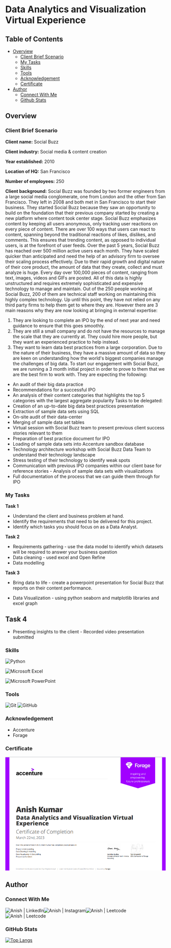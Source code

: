 # Data Analytics and Visualization Virtual Experience

## Table of Contents

- [Overview](#overview)
  - [Client Brief Scenario](#client-brief-scenario)
  - [My Tasks](#my-tasks)
  - [Skills](#skills)
  - [Tools](#tools)
  - [Acknowledgement](#acknowledgement)
  - [Certificate](#certificate)
- [Author](#author)
  - [Connect With Me](#connect-with-me)
  - [Github Stats](#github-stats)

## Overview

### Client Brief Scenario

**Client name:** Social Buzz

**Client industry:** Social media & content creation

**Year established:** 2010

**Location of HQ:** San Francisco

**Number of employees:** 250

**Client background:**
Social Buzz was founded by two former engineers from a large social media conglomerate, one
from London and the other from San Francisco. They left in 2008 and both met in San
Francisco to start their business. They started Social Buzz because they saw an opportunity to
build on the foundation that their previous company started by creating a new platform where
content took center stage. Social Buzz emphasizes content by keeping all users anonymous,
only tracking user reactions on every piece of content. There are over 100 ways that users can
react to content, spanning beyond the traditional reactions of likes, dislikes, and comments.
This ensures that trending content, as opposed to individual users, is at the forefront of user
feeds.
Over the past 5 years, Social Buzz has reached over 500 million active users each month.
They have scaled quicker than anticipated and need the help of an advisory firm to oversee
their scaling process effectively.
Due to their rapid growth and digital nature of their core product, the amount of data that they
create, collect and must analyze is huge. Every day over 100,000 pieces of content, ranging
from text, images, videos and GIFs are posted. All of this data is highly unstructured and
requires extremely sophisticated and expensive technology to manage and maintain. Out of the
250 people working at Social Buzz, 200 of them are technical staff working on maintaining this
highly complex technology.
Up until this point, they have not relied on any third party firms to help them get to where
they are. However there are 3 main reasons why they are now looking at bringing in external
expertise:

1. They are looking to complete an IPO by the end of next year and need guidance to
   ensure that this goes smoothly.
2. They are still a small company and do not have the resources to manage the scale that
   they are currently at. They could hire more people, but they want an experienced
   practice to help instead.
3. They want to learn data best practices from a large corporation. Due to the nature of
   their business, they have a massive amount of data so they are keen on
   understanding how the world's biggest companies manage the challenges of big
   data.
   To start our engagement with Social Buzz, we are running a 3 month initial project in order
   to prove to them that we are the best firm to work with. They are expecting the following:

- An audit of their big data practice
- Recommendations for a successful IPO
- An analysis of their content categories that highlights the top 5 categories with the
  largest aggregate popularity
  Tasks to be delegated:
- Creation of an up-to-date big data best practices presentation
- Extraction of sample data sets using SQL
- On-site audit of their data-center
- Merging of sample data set tables
- Virtual session with Social Buzz team to present previous client success stories relevant
  to them
- Preparation of best practice document for IPO
- Loading of sample data sets into Accenture sandbox database
- Technology architecture workshop with Social Buzz Data Team to understand their
  technology landscape
- Stress testing of their technology to identify weak spots
- Communication with previous IPO companies within our client base for reference stories -
  Analysis of sample data sets with visualizations
- Full documentation of the process that we can guide them through for IPO

### My Tasks

**Task 1**

- Understand the client and business problem at hand.
- Identify the requirements that need to be delivered for this project.
- Identify which tasks you should focus on as a Data Analyst.

**Task 2**

- Requirements gathering - use the data model to identify which datasets will be required to answer your business question
- Data cleaning - used excel and Open Refine
- Data modelling

**Task 3**

- Bring data to life - create a powerpoint presentation for Social Buzz that reports on their content performance.

- Data Visualization - using python seaborn and matplotlib libraries and excel graph

## **Task 4**

- Presenting insights to the client - Recorded video presentation submitted
  </br>

### Skills

![Python](https://img.shields.io/badge/python-3670A0?style=for-the-badge&logo=python&logoColor=ffdd54)

![Microsoft Excel](https://img.shields.io/badge/Microsoft_Excel-217346?style=for-the-badge&logo=microsoft-excel&logoColor=white)

![Microsoft PowerPoint](https://img.shields.io/badge/Microsoft_PowerPoint-B7472A?style=for-the-badge&logo=microsoft-powerpoint&logoColor=white)

### Tools

![Git](https://img.shields.io/badge/git-%23F05033.svg?style=for-the-badge&logo=git&logoColor=white)
![GitHub](https://img.shields.io/badge/github-%23121011.svg?style=for-the-badge&logo=github&logoColor=white)

### Acknowledgement

- Accenture
- Forage

### Certificate

![Certificate](./certificate_image.png)

## Author

### Connect With Me

<a href="https://www.linkedin.com/in/anish-kumar-mohanty-68a019216/"><img align="left" src="https://img.shields.io/badge/LinkedIn-0077B5?style=for-the-badge&logo=linkedin&logoColor=white" alt="Anish | LinkedIn"/></a>
<a href="https://www.instagram.com/in/anish.mohanty_/"><img align="left" src="https://img.shields.io/badge/Instagram-E4405F?style=for-the-badge&logo=instagram&logoColor=white" alt="Anish | Instagram"/></a>
<a href="https://leetcode.com/anish101/"><img align="left" src="https://img.shields.io/badge/LeetCode-000000?style=for-the-badge&logo=LeetCode&logoColor=#d16c06labelColor=black&color=%23ffa116&label=Solved&query=solvedOverTotal&url=https%3A%2F%2Fleetcode-badge.vercel.app%2Fapi%2Fusers%2Fanish101&logo=leetcode&logoColor=yellow" alt="Anish | Leetcode"/></a>
<a href="https://www.hackerrank.com/anishmohanty101"><img align="left" src="https://img.shields.io/badge/-Hackerrank-2EC866?style=for-the-badge&logo=HackerRank&logoColor=white" alt="Anish | Leetcode"/></a>
</br>
</br>

### GitHub Stats

[![Top Langs](https://github-readme-stats.vercel.app/api/top-langs/?username=Anish010)](https://github.com/anish101)
